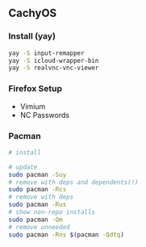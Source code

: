 ## CachyOS
### Install (yay)
```bash
yay -S input-remapper
yay -S icloud-wrapper-bin
yay -S realvnc-vnc-viewer
```

### Firefox Setup
- Vimium
- NC Passwords

### Pacman
```bash
# install

# update
sudo pacman -Suy
# remove with deps and dependents(!)
sudo pacman -Rcs
# remove with deps
sudo pacman -Rus
# show non-repo installs
sudo pacman -Qm
# remove unneeded
sudo pacman -Rns $(pacman -Qdtq)
```
